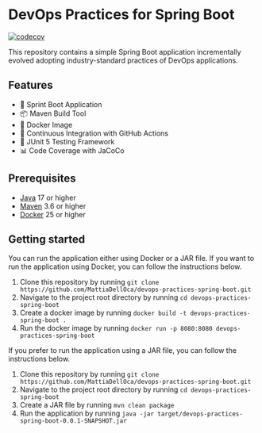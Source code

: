 # DevOps Practices for Spring Boot
[![codecov](https://codecov.io/gh/MattiaDellOca/devops-practices-spring-boot/branch/main/badge.svg)](https://codecov.io/gh/MattiaDellOca/devops-practices-spring-boot)

This repository contains a simple Spring Boot application incrementally evolved adopting industry-standard practices of DevOps applications.

## Features
- 🍃 Sprint Boot Application
- 📦 Maven Build Tool
- 🐳 Docker Image
- 🚀 Continuous Integration with GitHub Actions
- 🧪 JUnit 5 Testing Framework
- 📊 Code Coverage with JaCoCo

## Prerequisites
- [Java](https://www.java.com/en/) 17 or higher
- [Maven](https://maven.apache.org/) 3.6 or higher
- [Docker](https://www.docker.com/) 25 or higher

## Getting started
You can run the application either using Docker or a JAR file.
If you want to run the application using Docker, you can follow the instructions below.
1. Clone this repository by running `git clone https://github.com/MattiaDellOca/devops-practices-spring-boot.git`
2. Navigate to the project root directory by running `cd devops-practices-spring-boot`
3. Create a docker image by running `docker build -t devops-practices-spring-boot .`
4. Run the docker image by running `docker run -p 8080:8080 devops-practices-spring-boot`

If you prefer to run the application using a JAR file, you can follow the instructions below.
1. Clone this repository by running `git clone https://github.com/MattiaDellOca/devops-practices-spring-boot.git`
2. Navigate to the project root directory by running `cd devops-practices-spring-boot`
3. Create a JAR file by running `mvn clean package`
4. Run the application by running `java -jar target/devops-practices-spring-boot-0.0.1-SNAPSHOT.jar`
